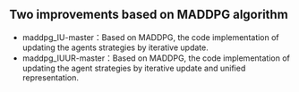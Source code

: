 ## Two improvements based on MADDPG algorithm
* maddpg_IU-master：Based on MADDPG, the code implementation of updating the agents strategies by iterative update.
* maddpg_IUUR-master：Based on MADDPG, the code implementation of updating the agent strategies by iterative update and unified representation.
